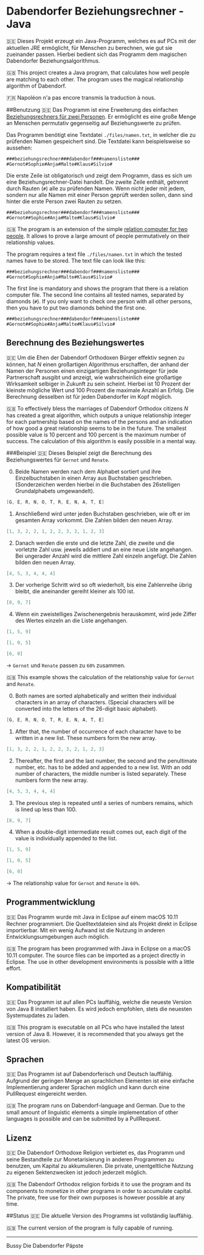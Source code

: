 # Dabendorfer Beziehungsrechner - Java
:de: Dieses Projekt erzeugt ein Java-Programm, welches es auf PCs mit der aktuellen JRE ermöglicht, für Menschen zu berechnen, wie gut sie zueinander passen. Hierbei bedient sich das Programm dem magischen Dabendorfer Beziehungsalgorithmus.

:uk: This project creates a Java program, that calculates how well people are matching to each other. The program uses the magical relationship algorithm of Dabendorf.

:fr: Napoléon n'a pas encore transmis la traduction à nous.

##Benutzung
:de: Das Programm ist eine Erweiterung des einfachen [Beziehungsrechners für zwei Personen](https://github.com/DORreligion/Java-Beziehungsrechner). Er ermöglicht es eine große Menge an Menschen permutativ gegenseitig auf Beziehungswerte zu prüfen.

Das Programm benötigt eine Textdatei `./files/namen.txt`, in welcher die zu prüfenden Namen gespeichert sind. Die Textdatei kann beispielsweise so aussehen:
```
###beziehungsrechner###dabendorf###namensliste###
#Gernot#Sophie#Anja#Malte#Klaus#Silvio#
```

Die erste Zeile ist obligatorisch und zeigt dem Programm, dass es sich um eine Beziehungsrechner-Datei handelt.
Die zweite Zeile enthält, getrennt durch Rauten (`#`) alle zu prüfenden Namen.
Wenn nicht jeder mit jedem, sondern nur alle Namen mit einer Person geprüft werden sollen, dann sind hinter die erste Person zwei Rauten zu setzen.
```
###beziehungsrechner###dabendorf###namensliste###
#Gernot##Sophie#Anja#Malte#Klaus#Silvio#
```

:uk: The program is an extension of the simple [relation computer for two people](https://github.com/DORreligion/Java-Beziehungsrechner). It allows to prove a large amount of people permutatively on their relationship values.

The program requires a text file `./files/namen.txt` in which the tested names have to be stored. The text file can look like this:
```
###beziehungsrechner###dabendorf###namensliste###
#Gernot#Sophie#Anja#Malte#Klaus#Silvio#
```

The first line is mandatory and shows the program that there is a relation computer file.
The second line contains all tested names, separated by diamonds (`#`).
If you only want to check one person with all other persons, then you have to put two diamonds behind the first one.

```
###beziehungsrechner###dabendorf###namensliste###
#Gernot##Sophie#Anja#Malte#Klaus#Silvio#
```

## Berechnung des Beziehungswertes
:de: Um die Ehen der Dabendorf Orthodoxen Bürger effektiv segnen zu können, hat _N_ einen großartigen Algorithmus erschaffen, der anhand der Namen der Personen einen einzigartigen Beziehungsinteger für jede Partnerschaft ausgibt und anzeigt, wie wahrscheinlich eine großartige Wirksamkeit selbiger in Zukunft zu sein scheint. Hierbei ist 10 Prozent der kleinste mögliche Wert und 100 Prozent die maximale Anzahl an Erfolg. Die Berechnung desselben ist für jeden Dabendorfer im Kopf möglich.

:uk: To effectively bless the marriages of Dabendorf Orthodox citizens _N_ has created a great algorithm, which outputs a unique relationship integer for each partnership based on the names of the persons and an indication of how good a great relationship seems to be in the future. The smallest possible value is 10 percent and 100 percent is the maximum number of success. The calculation of this algorithm is easily possible in a mental way.

###Beispiel
:de: Dieses Beispiel zeigt die Berechnung des Beziehungswertes für `Gernot` und `Renate`.

0. Beide Namen werden nach dem Alphabet sortiert und ihre Einzelbuchstaben in einen Array aus Buchstaben geschrieben. (Sonderzeichen werden hierbei in die Buchstaben des 26stelligen Grundalphabets umgewandelt).
 ``` java
[G, E, R, N, O, T, R, E, N, A, T, E]
```

1. Anschließend wird unter jeden Buchstaben geschrieben, wie oft er im gesamten Array vorkommt. Die Zahlen bilden den neuen Array.
 ``` java
[1, 3, 2, 2, 1, 2, 2, 3, 2, 1, 2, 3]
```

2. Danach werden die erste und die letzte Zahl, die zweite und die vorletzte Zahl usw. jeweils addiert und an eine neue Liste angehangen. Bei ungerader Anzahl wird die mittlere Zahl einzeln angefügt. Die Zahlen bilden den neuen Array.
 ``` java
[4, 5, 3, 4, 4, 4]
```

3. Der vorherige Schritt wird so oft wiederholt, bis eine Zahlenreihe übrig bleibt, die aneinander gereiht kleiner als 100 ist.
 ``` java
[8, 9, 7]
```

4. Wenn ein zweistelliges Zwischenergebnis herauskommt, wird jede Ziffer des Wertes einzeln an die Liste angehangen.
 ``` java
[1, 5, 9]
```
 ``` java
[1, 0, 5]
```
 ``` java
[6, 0]
```

-> `Gernot` und `Renate` passen zu `60%` zusammen.

:uk: This example shows the calculation of the relationship value for `Gernot` and `Renate`.

0. Both names are sorted alphabetically and written their individual characters in an array of characters. (Special characters will be converted into the letters of the 26-digit basic alphabet).
 ``` java
[G, E, R, N, O, T, R, E, N, A, T, E]
```

1. After that, the number of occurrence of each character have to be written in a new list. These numbers form the new array.
 ``` java
[1, 3, 2, 2, 1, 2, 2, 3, 2, 1, 2, 3]
```

2. Thereafter, the first and the last number, the second and the penultimate number, etc. has to be added and appended to a new list. With an odd number of characters, the middle number is listed separately. These numbers form the new array.
 ``` java
[4, 5, 3, 4, 4, 4]
```

3. The previous step is repeated until a series of numbers remains, which is lined up less than 100.
 ``` java
[8, 9, 7]
```

4. When a double-digit intermediate result comes out, each digit of the value is individually appended to the list.
 ``` java
[1, 5, 9]
```
 ``` java
[1, 0, 5]
```
 ``` java
[6, 0]
```

-> The relationship value for `Gernot` and `Renate` is `60%`.

## Programmentwicklung
:de: Das Programm wurde mit Java in Eclipse auf einem macOS 10.11 Rechner programmiert. Die Quelltextdateien sind als Projekt direkt in Eclipse importierbar. Mit ein wenig Aufwand ist die Nutzung in anderen Entwicklungsumgebungen auch möglich.

:uk: The program has been programmed with Java in Eclipse on a macOS 10.11 computer. The source files can be imported as a project directly in Eclipse. The use in other development environments is possible with a little effort.

## Kompatibilität
:de: Das Programm ist auf allen PCs lauffähig, welche die neueste Version von Java 8 installiert haben. Es wird jedoch empfohlen, stets die neuesten Systemupdates zu laden.

:uk: This program is executable on all PCs who have installed the latest version of Java 8. However, it is recommended that you always get the latest OS version.

## Sprachen
:de: Das Programm ist auf Dabendorferisch und Deutsch lauffähig. Aufgrund der geringen Menge an sprachlichen Elementen ist eine einfache Implementierung anderer Sprachen möglich und kann durch eine PullRequest eingereicht werden.

:uk: The program runs on Dabendorf-language and German. Due to the small amount of linguistic elements a simple implementation of other languages is possible and can be submitted by a PullRequest.

## Lizenz
:de: Die Dabendorf Orthodoxe Religion verbietet es, das Programm und seine Bestandteile zur Monetarisierung in anderen Programmen zu benutzen, um Kapital zu akkumulieren. Die private, unentgeltliche Nutzung zu eigenen Sektenzwecken ist jedoch jederzeit möglich.

:uk: The Dabendorf Orthodox religion forbids it to use the program and its components to monetize in other programs in order to accumulate capital. The private, free use for their own purposes is however possible at any time.

##Status
:de: Die aktuelle Version des Programms ist vollständig lauffähig.

:uk: The current version of the program is fully capable of running.


***

Bussy
Die Dabendorfer Päpste
